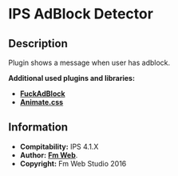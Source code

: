 # IPS AdBlock Detector
## Description
Plugin shows a message when user has adblock.

**Additional used plugins and libraries:**
- [**FuckAdBlock**](http://fuckadblock.sitexw.fr/)
- [**Animate.css**](https://daneden.github.io/animate.css/)

## Information
* **Compitability:** IPS 4.1.X
* **Author:** [**Fm Web**](http://fm-web.studio/).
* **Copyright:** Fm Web Studio 2016